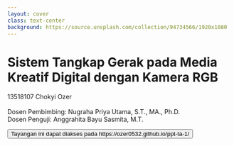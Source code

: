 ```yaml
---
layout: cover
class: text-center
background: https://source.unsplash.com/collection/94734566/1920x1080
---
```


# Sistem Tangkap Gerak pada Media Kreatif Digital dengan Kamera RGB

13518107 Chokyi Ozer
<br/><br/>
Dosen Pembimbing: Nugraha Priya Utama, S.T., MA., Ph.D.
<br/>
Dosen Penguji: Anggrahita Bayu Sasmita, M.T.

<div class="abs-bl m-6 flex gap-2">
  <a href="https://ozer0532.github.io/ppt-ta-1/" style="border-width: 0">
  <button class="text-sm icon-btn opacity-50 !border-none !hover:text-white">
    <carbon-information /> Tayangan ini dapat diakses pada https://ozer0532.github.io/ppt-ta-1/
  </button>
  </a>
</div>

<!--
The last comment block of each slide will be treated as slide notes. It will be visible and editable in Presenter Mode along with the slide. [Read more in the docs](https://sli.dev/guide/syntax.html#notes)
-->